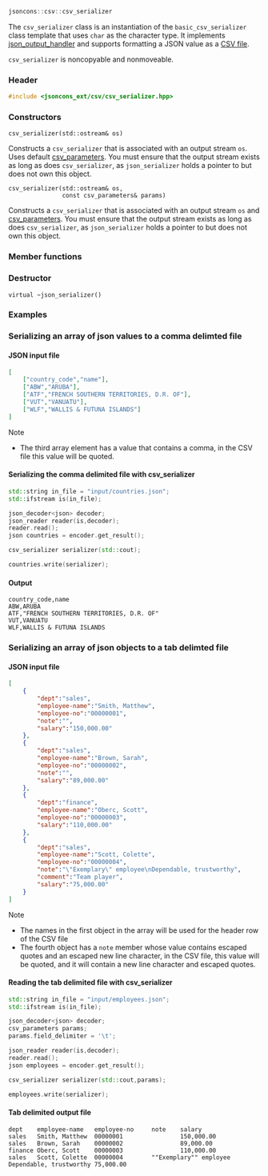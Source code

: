 ```c++
jsoncons::csv::csv_serializer
```
The `csv_serializer` class is an instantiation of the `basic_csv_serializer` class template that uses `char` as the character type.  It implements [json_output_handler](json_output_handler) and supports formatting a JSON value as a [CSV file](http://tools.ietf.org/html/rfc4180).

`csv_serializer` is noncopyable and nonmoveable.

### Header
```c++
#include <jsoncons_ext/csv/csv_serializer.hpp>
```
### Constructors

    csv_serializer(std::ostream& os)
Constructs a `csv_serializer` that is associated with an output stream
`os`. Uses default [csv_parameters](csv_parameters).
You must ensure that the output stream exists as long as does `csv_serializer`, as `json_serializer` holds a pointer to but does not own this object.

    csv_serializer(std::ostream& os,
                   const csv_parameters& params)
Constructs a `csv_serializer` that is associated with an output stream
`os` and [csv_parameters](csv_parameters).
You must ensure that the output stream exists as long as does `csv_serializer`, as `json_serializer` holds a pointer to but does not own this object.

### Member functions


### Destructor

    virtual ~json_serializer()

### Examples

### Serializing an array of json values to a comma delimted file

#### JSON input file 
```json
[
    ["country_code","name"],
    ["ABW","ARUBA"],
    ["ATF","FRENCH SOUTHERN TERRITORIES, D.R. OF"],
    ["VUT","VANUATU"],
    ["WLF","WALLIS & FUTUNA ISLANDS"]
]
```
Note 

- The third array element has a value that contains a comma, in the CSV file this value will be quoted.

#### Serializing the comma delimited file with csv_serializer
```c++
std::string in_file = "input/countries.json";
std::ifstream is(in_file);

json_decoder<json> decoder;
json_reader reader(is,decoder);
reader.read();
json countries = encoder.get_result();

csv_serializer serializer(std::cout);

countries.write(serializer);
```
#### Output 
```
country_code,name
ABW,ARUBA
ATF,"FRENCH SOUTHERN TERRITORIES, D.R. OF"
VUT,VANUATU
WLF,WALLIS & FUTUNA ISLANDS
```
### Serializing an array of json objects to a tab delimted file

#### JSON input file
```json
[
    {
        "dept":"sales",
        "employee-name":"Smith, Matthew",
        "employee-no":"00000001",
        "note":"",
        "salary":"150,000.00"
    },
    {
        "dept":"sales",
        "employee-name":"Brown, Sarah",
        "employee-no":"00000002",
        "note":"",
        "salary":"89,000.00"
    },
    {
        "dept":"finance",
        "employee-name":"Oberc, Scott",
        "employee-no":"00000003",
        "salary":"110,000.00"
    },
    {
        "dept":"sales",
        "employee-name":"Scott, Colette",
        "employee-no":"00000004",
        "note":"\"Exemplary\" employee\nDependable, trustworthy",
        "comment":"Team player",
        "salary":"75,000.00"
    }
]
```
Note 

- The names in the first object in the array will be used for the header row of the CSV file
- The fourth object has a `note` member whose value contains escaped quotes and an escaped new line character, in the CSV file, this value will be quoted, and it will contain a new line character and escaped quotes.

#### Reading the tab delimited file with csv_serializer
```c++
std::string in_file = "input/employees.json";
std::ifstream is(in_file);

json_decoder<json> decoder;
csv_parameters params;
params.field_delimiter = '\t';

json_reader reader(is,decoder);
reader.read();
json employees = encoder.get_result();

csv_serializer serializer(std::cout,params);

employees.write(serializer);
```
#### Tab delimited output file
```
dept    employee-name   employee-no     note    salary
sales   Smith, Matthew  00000001                150,000.00
sales   Brown, Sarah    00000002                89,000.00
finance Oberc, Scott    00000003                110,000.00
sales   Scott, Colette  00000004        ""Exemplary"" employee
Dependable, trustworthy 75,000.00
```
